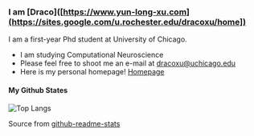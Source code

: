 ### I am [Draco]([https://www.yun-long-xu.com](https://sites.google.com/u.rochester.edu/dracoxu/home])

I am a first-year Phd student at University of Chicago.

-  I am studying Computational Neuroscience
- Please feel free to shoot me an e-mail at dracoxu@uchicago.edu
-  Here is my personal homepage! [Homepage](https://dracooxu.github.io/)



#### My Github States

![Top Langs](https://github-readme-stats.vercel.app/api/top-langs/?username=Beibaibaby&layout=compact)

Source from [github-readme-stats](https://github.com/anuraghazra/github-readme-stats)
